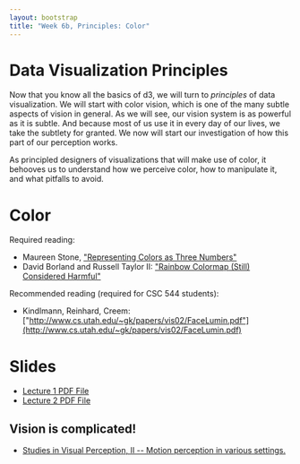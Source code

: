 ```yaml
---
layout: bootstrap
title: "Week 6b, Principles: Color"
---
```


# Data Visualization Principles

Now that you know all the basics of d3, we will turn to *principles*
of data visualization. We will start with color vision, which is
one of the many subtle aspects of vision in general. As we will see,
our vision system is as powerful as it is subtle. And because most of
us use it in every day of our lives, we take the subtlety for
granted. We now will start our investigation of how this part of our
perception works.

As principled designers of visualizations that will make use of color,
it behooves us to understand how we perceive color, how to manipulate
it, and what pitfalls to avoid. 

# Color

Required reading: 

- Maureen Stone, ["Representing Colors as Three Numbers"](http://www.stonesc.com/pubs/Stone%20CGA%2007-2005.pdf)
- David Borland and Russell Taylor II:
  ["Rainbow Colormap (Still) Considered Harmful"](http://data3.mprog.nl/course/15%20Readings/40%20Reading%204/Borland_Rainbow_Color_Map.pdf)

Recommended reading (required for CSC 544 students):

- Kindlmann, Reinhard, Creem:
  ["http://www.cs.utah.edu/~gk/papers/vis02/FaceLumin.pdf"](http://www.cs.utah.edu/~gk/papers/vis02/FaceLumin.pdf)

# Slides

- [Lecture 1 PDF File](color.pdf)
- [Lecture 2 PDF File](color2.pdf)

## Vision is complicated!

* [Studies in Visual Perception, II -- Motion perception in various settings.](http://www.settheory.com/Glass_paper/Kanizsa_observations.html)
